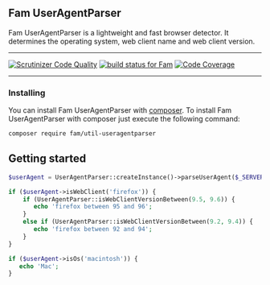 Fam UserAgentParser
---

Fam UserAgentParser is a lightweight and fast browser detector. It determines the operating system, web client name and web client version.

---

[![Scrutinizer Code Quality](https://scrutinizer-ci.com/g/dspasic/Fam/badges/quality-score.png?b=master)](https://scrutinizer-ci.com/g/dspasic/Fam/?branch=master) 
[![build status for Fam](https://api.travis-ci.org/dspasic/Fam.svg)](https://travis-ci.org/dspasic/Fam)
[![Code Coverage](https://scrutinizer-ci.com/g/dspasic/Fam/badges/coverage.png?b=master)](https://scrutinizer-ci.com/g/dspasic/Fam/?branch=master)

---

### Installing 

You can install Fam UserAgentParser with [composer](https://getcomposer.org/). To install Fam UserAgentParser with 
composer just execute the following command:

```bash
composer require fam/util-useragentparser
```

## Getting started
```php
$userAgent = UserAgentParser::createInstance()->parseUserAgent($_SERVER['HTTP_USER_AGENT']);

if ($userAgent->isWebClient('firefox')) {
    if (UserAgentParser::isWebClientVersionBetween(9.5, 9.6)) {
       echo 'firefox between 95 and 96';
    }
    else if (UserAgentParser::isWebClientVersionBetween(9.2, 9.4)) {
       echo 'firefox between 92 and 94';
    }
}

if ($userAgent->isOs('macintosh')) {
   echo 'Mac';
}
```

